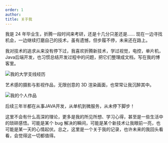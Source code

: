 ```yaml
---
order: 1
author: 
title: 关于我
---
```


我是 24 年毕业生，折腾一段时间来考研，还是十几分只差还是......   现在一边寻找机会，一边继续打磨自己的技术，虽有遗憾，但步履不停，未来还在路上。

我对技术的追求从来没有停下过，我喜欢折腾新技术，学过视觉，电控，单片机，Java后端开发，也习惯总结开发过程中的问题，把它们整理成文档，写在我的博客里。

![我的大学支线经历](https://qtp-1324720525.cos.ap-shanghai.myqcloud.com/blog/202503230022434.jpg)

艺术感的摄影与影视作品，无限创意的 3D 渲染画面，也常常让我沉醉其中。

![我的个人作品](https://qtp-1324720525.cos.ap-shanghai.myqcloud.com/blog/202503230033039.jpg)

后续三年半都在从事JAVA开发，从单机到微服务，从未停下脚步！

这里不会有什么高深的理论，更多是我的所见所想、学习心得，甚至是一些生活中的琐碎感悟。可能是某个 bug 解决的瞬间，可能是某个新技术让我眼前一亮，也可能是某一天的心情起伏。总之，这里是一个关于我的记录，也许未来的我回头看看，会觉得这一切都值得。